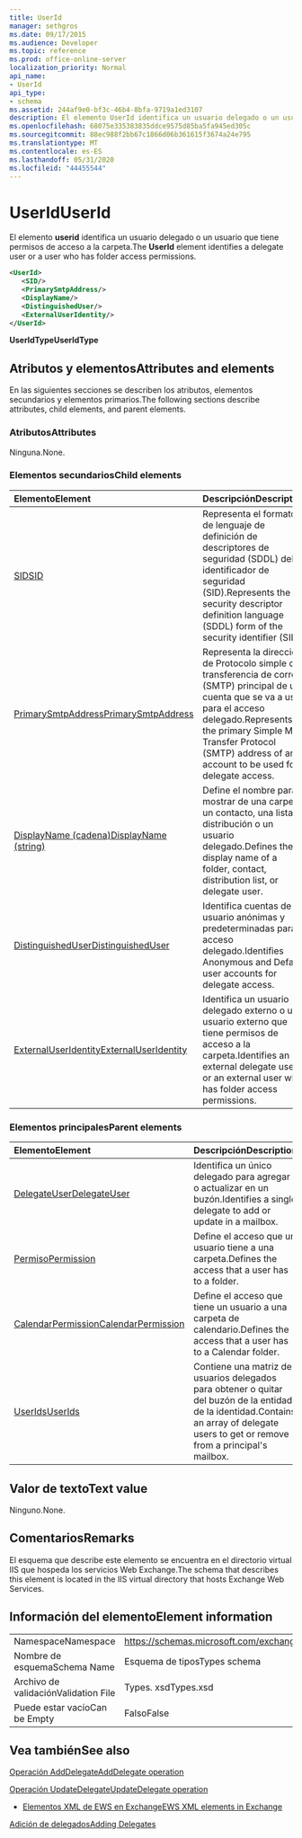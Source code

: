 ```yaml
---
title: UserId
manager: sethgros
ms.date: 09/17/2015
ms.audience: Developer
ms.topic: reference
ms.prod: office-online-server
localization_priority: Normal
api_name:
- UserId
api_type:
- schema
ms.assetid: 244af9e0-bf3c-46b4-8bfa-9719a1ed3107
description: El elemento UserId identifica un usuario delegado o un usuario que tiene permisos de acceso a la carpeta.
ms.openlocfilehash: 68075e335383835ddce9575d85ba5fa945ed305c
ms.sourcegitcommit: 88ec988f2bb67c1866d06b361615f3674a24e795
ms.translationtype: MT
ms.contentlocale: es-ES
ms.lasthandoff: 05/31/2020
ms.locfileid: "44455544"
---
```

# <a name="userid"></a><span data-ttu-id="50552-103">UserId</span><span class="sxs-lookup"><span data-stu-id="50552-103">UserId</span></span>

<span data-ttu-id="50552-104">El elemento **userid** identifica un usuario delegado o un usuario que tiene permisos de acceso a la carpeta.</span><span class="sxs-lookup"><span data-stu-id="50552-104">The **UserId** element identifies a delegate user or a user who has folder access permissions.</span></span> 
  
```xml
<UserId>
   <SID/>
   <PrimarySmtpAddress/>
   <DisplayName/>
   <DistinguishedUser/>
   <ExternalUserIdentity/>
</UserId>
```

 <span data-ttu-id="50552-105">**UserIdType**</span><span class="sxs-lookup"><span data-stu-id="50552-105">**UserIdType**</span></span>
## <a name="attributes-and-elements"></a><span data-ttu-id="50552-106">Atributos y elementos</span><span class="sxs-lookup"><span data-stu-id="50552-106">Attributes and elements</span></span>

<span data-ttu-id="50552-107">En las siguientes secciones se describen los atributos, elementos secundarios y elementos primarios.</span><span class="sxs-lookup"><span data-stu-id="50552-107">The following sections describe attributes, child elements, and parent elements.</span></span>
  
### <a name="attributes"></a><span data-ttu-id="50552-108">Atributos</span><span class="sxs-lookup"><span data-stu-id="50552-108">Attributes</span></span>

<span data-ttu-id="50552-109">Ninguna.</span><span class="sxs-lookup"><span data-stu-id="50552-109">None.</span></span>
  
### <a name="child-elements"></a><span data-ttu-id="50552-110">Elementos secundarios</span><span class="sxs-lookup"><span data-stu-id="50552-110">Child elements</span></span>

|<span data-ttu-id="50552-111">**Elemento**</span><span class="sxs-lookup"><span data-stu-id="50552-111">**Element**</span></span>|<span data-ttu-id="50552-112">**Descripción**</span><span class="sxs-lookup"><span data-stu-id="50552-112">**Description**</span></span>|
|:-----|:-----|
|[<span data-ttu-id="50552-113">SID</span><span class="sxs-lookup"><span data-stu-id="50552-113">SID</span></span>](sid.md) <br/> |<span data-ttu-id="50552-114">Representa el formato de lenguaje de definición de descriptores de seguridad (SDDL) del identificador de seguridad (SID).</span><span class="sxs-lookup"><span data-stu-id="50552-114">Represents the security descriptor definition language (SDDL) form of the security identifier (SID).</span></span>  <br/> |
|[<span data-ttu-id="50552-115">PrimarySmtpAddress</span><span class="sxs-lookup"><span data-stu-id="50552-115">PrimarySmtpAddress</span></span>](primarysmtpaddress.md) <br/> |<span data-ttu-id="50552-116">Representa la dirección de Protocolo simple de transferencia de correo (SMTP) principal de una cuenta que se va a usar para el acceso delegado.</span><span class="sxs-lookup"><span data-stu-id="50552-116">Represents the primary Simple Mail Transfer Protocol (SMTP) address of an account to be used for delegate access.</span></span>  <br/> |
|[<span data-ttu-id="50552-117">DisplayName (cadena)</span><span class="sxs-lookup"><span data-stu-id="50552-117">DisplayName (string)</span></span>](displayname-string.md) <br/> |<span data-ttu-id="50552-118">Define el nombre para mostrar de una carpeta, un contacto, una lista de distribución o un usuario delegado.</span><span class="sxs-lookup"><span data-stu-id="50552-118">Defines the display name of a folder, contact, distribution list, or delegate user.</span></span>  <br/> |
|[<span data-ttu-id="50552-119">DistinguishedUser</span><span class="sxs-lookup"><span data-stu-id="50552-119">DistinguishedUser</span></span>](distinguisheduser.md) <br/> |<span data-ttu-id="50552-120">Identifica cuentas de usuario anónimas y predeterminadas para el acceso delegado.</span><span class="sxs-lookup"><span data-stu-id="50552-120">Identifies Anonymous and Default user accounts for delegate access.</span></span>  <br/> |
|[<span data-ttu-id="50552-121">ExternalUserIdentity</span><span class="sxs-lookup"><span data-stu-id="50552-121">ExternalUserIdentity</span></span>](externaluseridentity.md) <br/> |<span data-ttu-id="50552-122">Identifica un usuario delegado externo o un usuario externo que tiene permisos de acceso a la carpeta.</span><span class="sxs-lookup"><span data-stu-id="50552-122">Identifies an external delegate user or an external user who has folder access permissions.</span></span>  <br/> |
   
### <a name="parent-elements"></a><span data-ttu-id="50552-123">Elementos principales</span><span class="sxs-lookup"><span data-stu-id="50552-123">Parent elements</span></span>

|<span data-ttu-id="50552-124">**Elemento**</span><span class="sxs-lookup"><span data-stu-id="50552-124">**Element**</span></span>|<span data-ttu-id="50552-125">**Descripción**</span><span class="sxs-lookup"><span data-stu-id="50552-125">**Description**</span></span>|
|:-----|:-----|
|[<span data-ttu-id="50552-126">DelegateUser</span><span class="sxs-lookup"><span data-stu-id="50552-126">DelegateUser</span></span>](delegateuser.md) <br/> |<span data-ttu-id="50552-127">Identifica un único delegado para agregar o actualizar en un buzón.</span><span class="sxs-lookup"><span data-stu-id="50552-127">Identifies a single delegate to add or update in a mailbox.</span></span>  <br/> |
|[<span data-ttu-id="50552-128">Permiso</span><span class="sxs-lookup"><span data-stu-id="50552-128">Permission</span></span>](permission.md) <br/> |<span data-ttu-id="50552-129">Define el acceso que un usuario tiene a una carpeta.</span><span class="sxs-lookup"><span data-stu-id="50552-129">Defines the access that a user has to a folder.</span></span>  <br/> |
|[<span data-ttu-id="50552-130">CalendarPermission</span><span class="sxs-lookup"><span data-stu-id="50552-130">CalendarPermission</span></span>](calendarpermission.md) <br/> |<span data-ttu-id="50552-131">Define el acceso que tiene un usuario a una carpeta de calendario.</span><span class="sxs-lookup"><span data-stu-id="50552-131">Defines the access that a user has to a Calendar folder.</span></span>  <br/> |
|[<span data-ttu-id="50552-132">UserIds</span><span class="sxs-lookup"><span data-stu-id="50552-132">UserIds</span></span>](userids.md) <br/> |<span data-ttu-id="50552-133">Contiene una matriz de usuarios delegados para obtener o quitar del buzón de la entidad de la identidad.</span><span class="sxs-lookup"><span data-stu-id="50552-133">Contains an array of delegate users to get or remove from a principal's mailbox.</span></span>  <br/> |
   
## <a name="text-value"></a><span data-ttu-id="50552-134">Valor de texto</span><span class="sxs-lookup"><span data-stu-id="50552-134">Text value</span></span>

<span data-ttu-id="50552-135">Ninguno.</span><span class="sxs-lookup"><span data-stu-id="50552-135">None.</span></span>
  
## <a name="remarks"></a><span data-ttu-id="50552-136">Comentarios</span><span class="sxs-lookup"><span data-stu-id="50552-136">Remarks</span></span>

<span data-ttu-id="50552-137">El esquema que describe este elemento se encuentra en el directorio virtual IIS que hospeda los servicios Web Exchange.</span><span class="sxs-lookup"><span data-stu-id="50552-137">The schema that describes this element is located in the IIS virtual directory that hosts Exchange Web Services.</span></span>
  
## <a name="element-information"></a><span data-ttu-id="50552-138">Información del elemento</span><span class="sxs-lookup"><span data-stu-id="50552-138">Element information</span></span>

|||
|:-----|:-----|
|<span data-ttu-id="50552-139">Namespace</span><span class="sxs-lookup"><span data-stu-id="50552-139">Namespace</span></span>  <br/> |https://schemas.microsoft.com/exchange/services/2006/types  <br/> |
|<span data-ttu-id="50552-140">Nombre de esquema</span><span class="sxs-lookup"><span data-stu-id="50552-140">Schema Name</span></span>  <br/> |<span data-ttu-id="50552-141">Esquema de tipos</span><span class="sxs-lookup"><span data-stu-id="50552-141">Types schema</span></span>  <br/> |
|<span data-ttu-id="50552-142">Archivo de validación</span><span class="sxs-lookup"><span data-stu-id="50552-142">Validation File</span></span>  <br/> |<span data-ttu-id="50552-143">Types. xsd</span><span class="sxs-lookup"><span data-stu-id="50552-143">Types.xsd</span></span>  <br/> |
|<span data-ttu-id="50552-144">Puede estar vacío</span><span class="sxs-lookup"><span data-stu-id="50552-144">Can be Empty</span></span>  <br/> |<span data-ttu-id="50552-145">Falso</span><span class="sxs-lookup"><span data-stu-id="50552-145">False</span></span>  <br/> |
   
## <a name="see-also"></a><span data-ttu-id="50552-146">Vea también</span><span class="sxs-lookup"><span data-stu-id="50552-146">See also</span></span>



[<span data-ttu-id="50552-147">Operación AddDelegate</span><span class="sxs-lookup"><span data-stu-id="50552-147">AddDelegate operation</span></span>](adddelegate-operation.md)
  
[<span data-ttu-id="50552-148">Operación UpdateDelegate</span><span class="sxs-lookup"><span data-stu-id="50552-148">UpdateDelegate operation</span></span>](updatedelegate-operation.md)


- [<span data-ttu-id="50552-149">Elementos XML de EWS en Exchange</span><span class="sxs-lookup"><span data-stu-id="50552-149">EWS XML elements in Exchange</span></span>](ews-xml-elements-in-exchange.md)


[<span data-ttu-id="50552-150">Adición de delegados</span><span class="sxs-lookup"><span data-stu-id="50552-150">Adding Delegates</span></span>](https://msdn.microsoft.com/library/3a744150-66a3-4a13-9433-793603ba5038%28Office.15%29.aspx)

